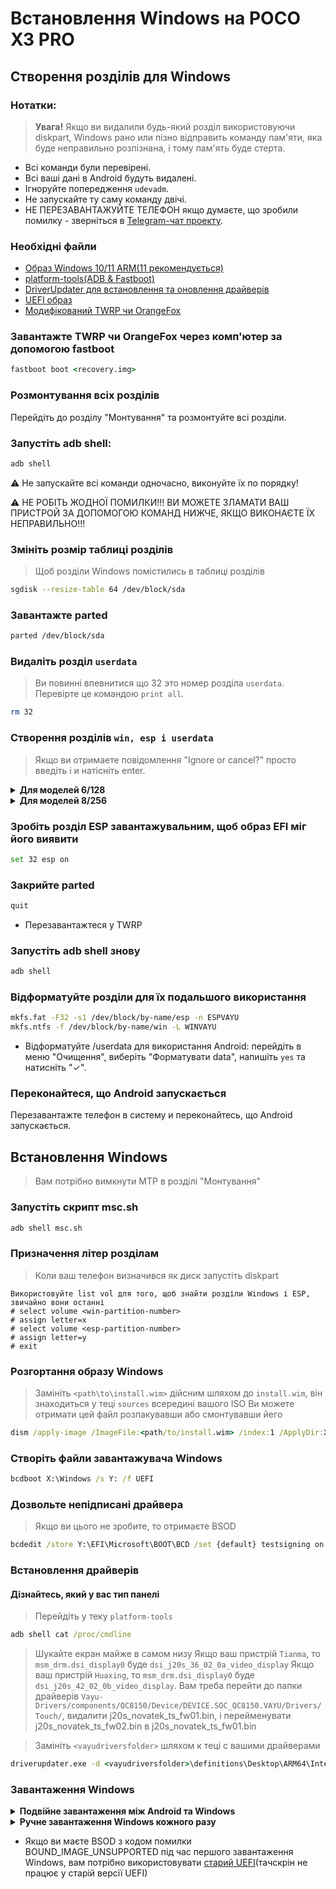 # Встановлення Windows на POCO X3 PRO
## Створення розділів для Windows
### Нотатки:
> **Увага!** Якщо ви видалили будь-який розділ використовуючи diskpart, Windows рано или пізно відправить команду пам'яти, яка буде неправильно розпізнана, і тому пам'ять буде стерта.
- Всі команди були перевірені.
- Всі ваші дані в Android будуть видалені.
- Ігноруйте попередження `udevadm`.
- Не запускайте ту саму команду двічі.
- НЕ ПЕРЕЗАВАНТАЖУЙТЕ ТЕЛЕФОН якщо думаєте, що зробили помилку - зверніться в [Telegram-чат проекту](https://t.me/winonvayu).
### Необхідні файли
- [Образ Windows 10/11 ARM(11 рекомендується)](https://uupdump.net/)
- [platform-tools(ADB & Fastboot)](https://developer.android.com/studio/releases/platform-tools)
- [DriverUpdater для встановлення та оновлення драйверів](https://github.com/WOA-Project/DriverUpdater/releases/)
- [UEFI образ](https://github.com/degdag/edk2-msm/releases/tag/V2.1.0)
- [Модифікований TWRP чи OrangeFox](https://github.com/Icesito68/Port-Windows-11-Poco-X3-pro/releases/tag/Recoveries)
### Завантажте TWRP чи OrangeFox через комп'ютер за допомогою fastboot
```cmd
fastboot boot <recovery.img>
```
### Розмонтування всіх розділів
Перейдіть до розділу "Монтування" та розмонтуйте всі розділи.
### Запустіть adb shell:
```cmd
adb shell
```
⚠️ Не запускайте всі команди одночасно, виконуйте їх по порядку!                                                                                           

⚠️ НЕ РОБІТЬ ЖОДНОЇ ПОМИЛКИ!!! ВИ МОЖЕТЕ ЗЛАМАТИ ВАШ ПРИСТРОЙ ЗА ДОПОМОГОЮ КОМАНД НИЖЧЕ, ЯКЩО ВИКОНАЄТЕ ЇХ НЕПРАВИЛЬНО!!!
### Змініть розмір таблиці розділів
> Щоб розділи Windows помістились в таблиці розділів
```sh
sgdisk --resize-table 64 /dev/block/sda
```
### Завантажте parted
```sh
parted /dev/block/sda
```
### Видаліть розділ `userdata`
> Ви повинні впевнитися що 32 это номер розділа `userdata`. Перевірте це командою `print all`.
```sh
rm 32
```
### Створення розділів `win, esp і userdata`
> Якщо ви отримаете повідомлення "Ignore or cancel?" просто введіть i и натісніть enter.
<details> 
<summary><strong>Для моделей 6/128</strong></summary>

- Створіть ESP розділ (буде містити завантажувач Windows)
```sh
mkpart esp fat32 11.8GB 12.2GB
```
- Створіть розділ, до якого буде встановлена Windows
```sh
mkpart win ntfs 12.2GB 70.2GB
```
- Створіть розділ `userdata` для використання Android поряд з Windows
```sh
mkpart userdata ext4 70.2GB 127GB
```
</details>
<details> 
<summary><strong>Для моделей 8/256</strong></summary>

- Створіть ESP розділ (буде містити завантажувач Windows)
```sh
mkpart esp fat32 11.8GB 12.2GB
```
- Створіть розділ, до якого буде встановлена Windows
```sh
mkpart win ntfs 12.2GB 132.2GB
```
- Створіть розділ `userdata` для використання Android поряд з Windows
```sh
mkpart userdata ext4 132.2GB 255GB
```
</details> 

### Зробіть розділ ESP завантажувальним, щоб образ EFI міг його виявити
```sh
set 32 esp on
```

### Закрийте parted
```sh
quit
```
- Перезавантажтеся у TWRP

### Запустіть adb shell знову
```cmd
adb shell
```
### Відформатуйте розділи для їх подальшого використання
```sh
mkfs.fat -F32 -s1 /dev/block/by-name/esp -n ESPVAYU
mkfs.ntfs -f /dev/block/by-name/win -L WINVAYU
```
- Відформатуйте /userdata для використання Android: перейдіть в меню "Очищення", виберіть "Форматувати data", напишіть `yes` та натисніть "✓".

### Переконайтеся, що Android запускається
Перезавантажте телефон в систему и переконайтесь, що Android запускається.

## Встановлення Windows
> Вам потрібно вимкнути MTP в розділі "Монтування"
### Запустіть скрипт msc.sh
```cmd
adb shell msc.sh
```

### Призначення літер розділам
> Коли ваш телефон визначився як диск запустіть diskpart
```diskpart
Використовуйте list vol для того, щоб знайти розділи Windows і ESP, звичайно вони останні
# select volume <win-partition-number>
# assign letter=x
# select volume <esp-partition-number>
# assign letter=y
# exit
```
### Розгортання образу Windows
> Замініть `<path\to\install.wim>` дійсним шляхом до `install.wim`, він знаходиться у теці `sources` всередині вашого ISO
> Ви можете отримати цей файл розпакувавши або смонтувавши йего
```cmd
dism /apply-image /ImageFile:<path/to/install.wim> /index:1 /ApplyDir:X:\
```
### Створіть файли завантажувача Windows
```cmd
bcdboot X:\Windows /s Y: /f UEFI
```
### Дозвольте непідписані драйвера
> Якщо ви цього не зробите, то отримаєте BSOD
```cmd
bcdedit /store Y:\EFI\Microsoft\BOOT\BCD /set {default} testsigning on
```
### Встановлення драйверів
#### Дізнайтесь, який у вас тип панелі
> Перейдіть у теку `platform-tools`
```cmd
adb shell cat /proc/cmdline
```
> Шукайте екран майже в самом низу
> Якщо ваш пристрій `Tianma`, то `msm_drm.dsi_display0` буде `dsi_j20s_36_02_0a_video_display`
> Якщо ваш пристрій `Huaxing`, то `msm_drm.dsi_display0` буде `dsi_j20s_42_02_0b_video_display`. Вам треба перейти до папки драйверів `Vayu-Drivers/components/QC8150/Device/DEVICE.SOC_QC8150.VAYU/Drivers/Touch/`, видалити j20s_novatek_ts_fw01.bin, і перейменувати j20s_novatek_ts_fw02.bin в j20s_novatek_ts_fw01.bin

> Замініть `<vayudriversfolder>` шляхом к теці с вашими драйверами
```cmd
driverupdater.exe -d <vayudriversfolder>\definitions\Desktop\ARM64\Internal\vayu.txt -r <vayudriversfolder> -p X:
```
### Завантаження Windows

<details> 
<summary><strong>Подвійне завантаження між Android та Windows</strong></summary>

- [Ви маєте переглянути цей посібник](/dualboot.md)
  
</details>

<details> 
<summary><strong>Ручне завантаження Windows кожного разу</strong></summary>
 
Перезавантажте телефон у fastboot, потім завантажте UEFI:
  
```fastboot
fastboot boot <uefi.img>
```
При перезавантаженні буде завантажуватись Android, для завантаження у Windows вам потрібно знов завантажити UEFI.
  
</details>  
  
- Якщо ви маєте BSOD з кодом помилки BOUND_IMAGE_UNSUPPORTED під час першого завантаження Windows, вам потрібно використовувати [старий UEFI](https://github.com/Icesito68/Port-Windows-11-Poco-X3-pro/releases)(тачскрін не працює у старій версії UEFI)

